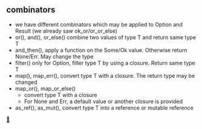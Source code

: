 ## combinators

* we have different combinators which may be applied to Option and Result (we already saw ok_or/or_or_else)
* or(), and(), or_else() combine two values of type T and return same type T
* and_then(), apply a function on the Some/Ok value. Otherwise return None/Err. May change the type
* filter() only for Option, filter type T by using a closure. Return same type T
* map(), map_err(), convert type T with a closure. The return type may be changed
* map_or(), map_or_else()
    * convert type T with a closure
    * For None and Err, a default value or another closure is provided
* as_ref(), as_mut(), convert type T into a reference or mutable reference

[📒](https://learning-rust.github.io/docs/e6.combinators.html)